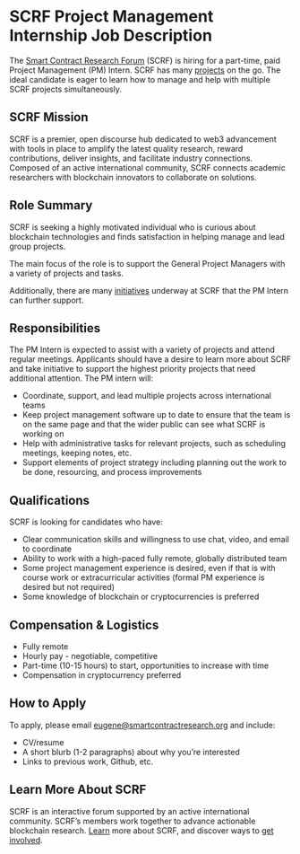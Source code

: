 # SCRF Project Management Internship Job Description

The [Smart Contract Research Forum](https://www.smartcontractresearch.org/) (SCRF) is hiring for a part-time, paid Project Management (PM) Intern. SCRF has many [projects](https://github.com/orgs/smartcontractresearchforum/projects/4) on the go. The ideal candidate is eager to learn how to manage and help with multiple SCRF projects simultaneously. 

## SCRF Mission

SCRF is a premier, open discourse hub dedicated to web3 advancement with tools in place to amplify the latest quality research, reward contributions, deliver insights, and facilitate industry connections. Composed of an active international community, SCRF connects academic researchers with blockchain innovators to collaborate on solutions.

## Role Summary

SCRF is seeking a highly motivated individual who is curious about blockchain technologies and finds satisfaction in helping manage and lead group projects. 

The main focus of the role is to support the General Project Managers with a variety of projects and tasks.  

Additionally, there are many [initiatives](https://github.com/orgs/smartcontractresearchforum/projects/4) underway at SCRF that the PM Intern can further support.

## Responsibilities

The PM Intern is expected to assist with a variety of projects and attend regular meetings. Applicants should have a desire to learn more about SCRF and take initiative to support the highest priority projects that need additional attention. The PM intern will:
* Coordinate, support, and lead multiple projects across international teams 
* Keep project management software up to date to ensure that the team is on the same page and that the wider public can see what SCRF is working on
* Help with administrative tasks for relevant projects, such as scheduling meetings, keeping notes, etc.
* Support elements of project strategy  including planning out the work to be done, resourcing, and process improvements

## Qualifications

SCRF is looking for candidates who have:

* Clear communication skills and willingness to use chat, video, and email to coordinate
* Ability to work with a high-paced fully remote, globally distributed team
* Some project management experience is desired, even if that is with course work or extracurricular activities (formal PM experience is desired but not required)
* Some knowledge of blockchain or cryptocurrencies is preferred 

## Compensation & Logistics 

* Fully remote
* Hourly pay - negotiable, competitive
* Part-time (10-15 hours) to start, opportunities to increase with time 
* Compensation in cryptocurrency preferred

## How to Apply 

To apply, please email [eugene@smartcontractresearch.org](mailto:eugene@smartcontractresearch.org) and include:

* CV/resume
* A short blurb (1-2 paragraphs) about why you’re interested
* Links to previous work, Github, etc.

## Learn More About SCRF

SCRF is an interactive forum supported by an active international community. SCRF’s members work together to advance actionable blockchain research. [Learn](https://github.com/smartcontractresearchforum/docs) more about SCRF, and discover ways to [get involved](https://github.com/smartcontractresearchforum/docs/blob/main/en/content_connecting_with_scrf.md).
